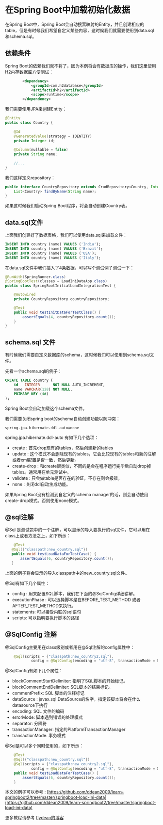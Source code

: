 # 在Spring Boot中加载初始化数据

在Spring Boot中，Spring Boot会自动搜索映射的Entity，并且创建相应的table，但是有时候我们希望自定义某些内容，这时候我们就需要使用到data.sql和schema.sql。 

## 依赖条件

Spring Boot的依赖我们就不将了，因为本例将会有数据库的操作，我们这里使用H2内存数据库方便测试：

~~~xml
        <dependency>
            <groupId>com.h2database</groupId>
            <artifactId>h2</artifactId>
            <scope>runtime</scope>
        </dependency>
~~~

我们需要使用JPA来创建Entity：

~~~java
@Entity
public class Country {
 
    @Id
    @GeneratedValue(strategy = IDENTITY)
    private Integer id;
     
    @Column(nullable = false)
    private String name;
 
    //...
}
~~~

我们这样定义repository：

~~~java
public interface CountryRepository extends CrudRepository<Country, Integer> {
    List<Country> findByName(String name);
}
~~~

如果这时候我们启动Spring Boot程序，将会自动创建Country表。

## data.sql文件

上面我们创建好了数据表格，我们可以使用data.sql来加载文件：

~~~sql
INSERT INTO country (name) VALUES ('India');
INSERT INTO country (name) VALUES ('Brazil');
INSERT INTO country (name) VALUES ('USA');
INSERT INTO country (name) VALUES ('Italy');
~~~

在data.sql文件中我们插入了4条数据，可以写个测试例子测试一下：

~~~java
@RunWith(SpringRunner.class)
@SpringBootTest(classes = LoadIniDataApp.class)
public class SpringBootInitialLoadIntegrationTest {

    @Autowired
    private CountryRepository countryRepository;

    @Test
    public void testInitDataForTestClass() {
        assertEquals(4, countryRepository.count());
    }
}
~~~

## schema.sql 文件

有时候我们需要自定义数据库的schema，这时候我们可以使用到schema.sql文件。

先看一个schema.sql的例子：

~~~sql
CREATE TABLE country (
    id   INTEGER      NOT NULL AUTO_INCREMENT,
    name VARCHAR(128) NOT NULL,
    PRIMARY KEY (id)
);
~~~

Spring Boot会自动加载这个schema文件。

我们需要关闭spring boot的schema自动创建功能以防冲突：

~~~shell
spring.jpa.hibernate.ddl-auto=none
~~~

spring.jpa.hibernate.ddl-auto 有如下几个选项：

* create : 首先drop现有的tables，然后创建新的tables
* update : 这个模式不会删除现有的tables，它会比较现有的tables和新的注解或者xml配置是否一致，然后更新。
* create-drop : 和create很类似，不同的是会在程序运行完毕后自动drop掉tables。通常用在单元测试中。
* validate : 只会做table是否存在的验证，不存在则会报错。
* none : 关闭ddl自动生成功能。

如果Spring Boot没有检测到自定义的schema manager的话，则会自动使用create-drop模式。否则使用none模式。

## @sql注解

 @Sql 是测试包中的一个注解，可以显示的导入要执行的sql文件，它可以用在class上或者方法之上，如下所示：

 ~~~java
     @Test
    @Sql({"classpath:new_country.sql"})
    public void testLoadDataForTestCase() {
        assertEquals(6, countryRepository.count());
    }
 ~~~

上面的例子将会显示的导入classpath中的new_country.sql文件。

@Sql有如下几个属性：

* config : 用来配置SQL脚本，我们在下面的@SqlConfig详细讲解。
* executionPhase : 可以选择脚本是在BEFORE_TEST_METHOD 或者 AFTER_TEST_METHOD来执行。
* statements: 可以接受内联的sql语句
* scripts: 可以指明要执行脚本的路径

## @SqlConfig 注解

@SqlConfig主要用在class级别或者用在@Sql注解的config属性中：

~~~java
    @Sql(scripts = {"classpath:new_country2.sql"},
            config = @SqlConfig(encoding = "utf-8", transactionMode = SqlConfig.TransactionMode.ISOLATED))
~~~

@SqlConfig有如下几个属性：

* blockCommentStartDelimiter: 指明了SQL脚本的开始标记。
* blockCommentEndDelimiter: SQL脚本的结束标记。
* commentPrefix: SQL 脚本的注释标记
* dataSource : javax.sql.DataSource的名字，指定该脚本将会在什么datasource下执行
* encoding:  SQL 文件的编码
* errorMode: 脚本遇到错误的处理模式
* separator: 分隔符
* transactionManager: 指定的PlatformTransactionManager
* transactionMode: 事务模式

@Sql是可以多个同时使用的，如下所示：

~~~java
    @Test
    @Sql({"classpath:new_country.sql"})
    @Sql(scripts = {"classpath:new_country2.sql"},
            config = @SqlConfig(encoding = "utf-8", transactionMode = SqlConfig.TransactionMode.ISOLATED))
    public void testLoadDataForTestCase() {
        assertEquals(6, countryRepository.count());
    }
~~~

本文的例子可以参考 : [https://github.com/ddean2009/learn-springboot2/tree/master/springboot-load-ini-data](https://github.com/ddean2009/learn-springboot2/tree/master/springboot-load-ini-data)

更多教程请参考 [flydean的博客](www.flydean.com)


